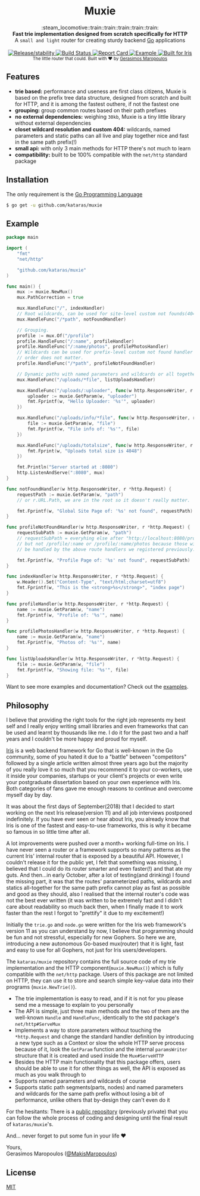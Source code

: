 <h1 align="center">Muxie</h1>

<div align="center">
  :steam_locomotive::train::train::train::train::train:
</div>
<div align="center">
  <strong>Fast trie implementation designed from scratch specifically for HTTP</strong>
</div>
<div align="center">
  A <code>small and light</code> router for creating sturdy backend <a href="https://golang.org" alt="Go Programming Language">Go</a> applications
</div>

<br />

<div align="center">
  <!-- Release -->
  <a href="https://github.com/kataras/muxie/releases">
    <img src="https://img.shields.io/badge/release%20-v1.0-0077b3.svg?style=flat-squaree"
      alt="Release/stability" />
  </a>
  <!-- Build Status -->
  <a href="https://travis-ci.org/kataras/muxie">
    <img src="https://img.shields.io/travis/kataras/muxie/master.svg?style=flat-square"
      alt="Build Status" />
  </a>
  <!-- Report Card -->
  <a href="https://goreportcard.com/report/github.com/kataras/muxie">
    <img src="https://img.shields.io/badge/report%20card-a%2B-ff3333.svg?style=flat-square"
      alt="Report Card" />
  </a>
  <!-- Examples -->
  <a href="https://github.com/kataras/muxie/tree/master/_examples">
    <img src="https://img.shields.io/badge/learn%20by-examples-yellow.svg?style=flat-square"
      alt="Example" />
  </a>
  <!-- Built for Iris -->
  <a href="https://github.com/kataras/iris">
    <img src="https://img.shields.io/badge/built%20for-iris-0077b3.svg?style=flat-square"
      alt="Built for Iris" />
  </a>
</div>


<div align="center">
  <sub>The little router that could. Built with ❤︎ by
  <a href="https://twitter.com/MakisMaropoulos">Gerasimos Maropoulos</a>
</div>

## Features

- __trie based:__ performance and useness are first class citizens, Muxie is based on the prefix tree data structure, designed from scratch and built for HTTP, and it is among the fastest outhere, if not the fastest one
- __grouping:__ group common routes based on their path prefixes
- __no external dependencies:__ weighing `30kb`, Muxie is a tiny little library without external dependencies
- __closet wildcard resolution and custom 404:__ wildcards, named parameters and static paths can all live and play together nice and fast in the same path prefix(!)
- __small api:__ with only 3 main methods for HTTP there's not much to learn
- __compatibility:__ built to be 100% compatible with the `net/http` standard package

## Installation

The only requirement is the [Go Programming Language](https://golang.org/dl/)

```sh
$ go get -u github.com/kataras/muxie
```

## Example

```go
package main

import (
    "fmt"
    "net/http"

    "github.com/kataras/muxie"
)

func main() {
    mux := muxie.NewMux()
    mux.PathCorrection = true

    mux.HandleFunc("/", indexHandler)
    // Root wildcards, can be used for site-level custom not founds(404).
    mux.HandleFunc("/*path", notFoundHandler)

    // Grouping.
    profile := mux.Of("/profile")
    profile.HandleFunc("/:name", profileHandler)
    profile.HandleFunc("/:name/photos", profilePhotosHandler)
    // Wildcards can be used for prefix-level custom not found handler as well,
    // order does not matter.
    profile.HandleFunc("/*path", profileNotFoundHandler)

    // Dynamic paths with named parameters and wildcards or all together!
    mux.HandleFunc("/uploads/*file", listUploadsHandler)

    mux.HandleFunc("/uploads/:uploader", func(w http.ResponseWriter, r *http.Request) {
        uploader := muxie.GetParam(w, "uploader")
        fmt.Fprintf(w, "Hello Uploader: '%s'", uploader)
    })

    mux.HandleFunc("/uploads/info/*file", func(w http.ResponseWriter, r *http.Request) {
        file := muxie.GetParam(w, "file")
        fmt.Fprintf(w, "File info of: '%s'", file)
    })

    mux.HandleFunc("/uploads/totalsize", func(w http.ResponseWriter, r *http.Request) {
        fmt.Fprint(w, "Uploads total size is 4048")
    })

    fmt.Println("Server started at :8080")
    http.ListenAndServe(":8080", mux)
}

func notFoundHandler(w http.ResponseWriter, r *http.Request) {
    requestPath := muxie.GetParam(w, "path")
    // or r.URL.Path, we are in the root so it doesn't really matter.

    fmt.Fprintf(w, "Global Site Page of: '%s' not found", requestPath)
}

func profileNotFoundHandler(w http.ResponseWriter, r *http.Request) {
    requestSubPath := muxie.GetParam(w, "path")
    // requestSubPath = everyhing else after "http://localhost:8080/profile/..." 
    // but not /profile/:name or /profile/:name/photos because those will
    // be handled by the above route handlers we registered previously.

    fmt.Fprintf(w, "Profile Page of: '%s' not found", requestSubPath)
}

func indexHandler(w http.ResponseWriter, r *http.Request) {
    w.Header().Set("Content-Type", "text/html;charset=utf8")
    fmt.Fprintf(w, "This is the <strong>%s</strong>", "index page")
}

func profileHandler(w http.ResponseWriter, r *http.Request) {
    name := muxie.GetParam(w, "name")
    fmt.Fprintf(w, "Profile of: '%s'", name)
}

func profilePhotosHandler(w http.ResponseWriter, r *http.Request) {
    name := muxie.GetParam(w, "name")
    fmt.Fprintf(w, "Photos of: '%s'", name)
}

func listUploadsHandler(w http.ResponseWriter, r *http.Request) {
    file := muxie.GetParam(w, "file")
    fmt.Fprintf(w, "Showing file: '%s'", file)
}

```
Want to see more examples and documentation? Check out the [examples](_examples).

## Philosophy

I believe that providing the right tools for the right job represents my best self
and I really enjoy writing small libraries and even frameworks that can be used and learnt by thousands like me.
I do it for the past two and a half years and I couldn't be more happy and proud for myself.

[Iris](https://github.com/kataras/iris) is a web backend framework for Go that is well-known in the Go community,
some of you hated it due to a "battle" between "competitors" followed by a single article written almost three years ago but the majority of you really love it so much that you recommend it to your co-workers, use it inside your companies, startups or your client's projects or even write your postgraduate dissertation based on your own experience with Iris. Both categories of fans
gave me enough reasons to continue and overcome myself day by day.

It was about the first days of September(2018) that I decided to start working on the next Iris release(version 11) and all job interviews postponed indefinitely.
If you have ever seen or hear about Iris, you already know that Iris is one of the fastest and easy-to-use frameworks, this is why it became so famous in so little time after all. 

A lot improvements were pushed over a month+ working full-time on Iris.
I have never seen a router or a framework supports so many patterns as the current Iris' internal router that is exposed by a beautiful API. However, I couldn't release it for the public yet, I felt that something was missing, I believed that I could do its router smarter and even faster(!) and that ate my guts. And then...in early October, after a lot of testing(and drinking) I found the missing part, it was that the routes' parameterized paths, wildcards and statics all-together for the same path prefix cannot play as fast as possible and good as they should, also I realised that the internal router's code was not the best ever written (it was written to be extremely fast and I didn't care about readability so much back then, when I finally made it to work faster than the rest I forgot to "prettify" it due to my excitement!)

Initially the `trie.go` and `node.go` were written for the Iris web framework's version 11 as you can understand by now, I believe that programming should be fun and not stressful, especially for new Gophers. So here we are, introducing a new autonomous Go-based mux(router) that it is light, fast and easy to use for all Gophers, not just for Iris users/developers.

The `kataras/muxie` repository contains the full source code of my trie implementation and the HTTP component(`muxie.NewMux()`) which is fully compatible with the `net/http` package. Users of this package are not limited on HTTP, they can use it to store and search simple key-value data into their programs (`muxie.NewTrie()`).


- The trie implementation is easy to read, and if it is not for you please send me a message to explain to you personally
- The API is simple, just three main methods and the two of them are the well-known `Handle` and `HandleFunc`, identically to the std package's `net/http#ServeMux`
- Implements a way to store parameters without touching the `*http.Request` and change the standard handler definition by introducing a new type such as a Context or slow the whole HTTP serve process because of it, look the `GetParam` function and the internal `paramsWriter` structure that it is created and used inside the `Mux#ServeHTTP`
- Besides the HTTP main functionality that this package offers, users should be able to use it for other things as well, the API is exposed as much as you walk through to
- Supports named parameters and wildcards of course
- Supports static path segments(parts, nodes) and named parameters and wildcards for the same path prefix without losing a bit of performance, unlike others that by-design they can't even do it

For the hesitants: There is a [public repository](https://github.com/kataras/trie-examples-to-remember-again) (previously private) that you can follow the whole process of coding and designing until the final result of `kataras/muxie`'s.

And... never forget to put some fun in your life ❤︎

Yours,<br />
Gerasimos Maropoulos ([@MakisMaropoulos](https://twitter.com/MakisMaropoulos))

## License
[MIT](https://tldrlegal.com/license/mit-license)